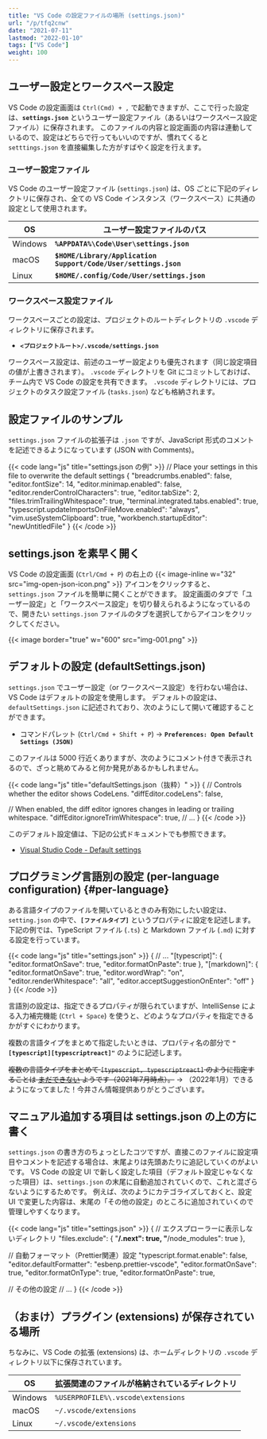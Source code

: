 ```yaml
---
title: "VS Code の設定ファイルの場所 (settings.json)"
url: "/p/tfq2cnw"
date: "2021-07-11"
lastmod: "2022-01-10"
tags: ["VS Code"]
weight: 100
---
```


ユーザー設定とワークスペース設定
----

VS Code の設定画面は `Ctrl(Cmd) + ,` で起動できますが、ここで行った設定は、__`settings.json`__ というユーザー設定ファイル（あるいはワークスペース設定ファイル）に保存されます。
このファイルの内容と設定画面の内容は連動しているので、設定はどちらで行ってもいいのですが、慣れてくると `setttings.json` を直接編集した方がすばやく設定を行えます。

### ユーザー設定ファイル

VS Code のユーザー設定ファイル (`settings.json`) は、OS ごとに下記のディレクトリに保存され、全ての VS Code インスタンス（ワークスペース）に共通の設定として使用されます。

| OS | ユーザー設定ファイルのパス |
| ---- | ---- |
| Windows | __`%APPDATA%\Code\User\settings.json`__ |
| macOS | __`$HOME/Library/Application Support/Code/User/settings.json`__ |
| Linux | __`$HOME/.config/Code/User/settings.json`__ |

### ワークスペース設定ファイル

ワークスペースごとの設定は、プロジェクトのルートディレクトリの `.vscode` ディレクトリに保存されます。

- __`<プロジェクトルート>/.vscode/settings.json`__

ワークスペース設定は、前述のユーザー設定よりも優先されます（同じ設定項目の値が上書きされます）。
`.vscode` ディレクトリを Git にコミットしておけば、チーム内で VS Code の設定を共有できます。
`.vscode` ディレクトリには、プロジェクトのタスク設定ファイル (`tasks.json`) なども格納されます。


設定ファイルのサンプル
----

`settings.json` ファイルの拡張子は `.json` ですが、JavaScript 形式のコメントを記述できるようになっています (JSON with Comments)。

{{< code lang="js" title="settings.json の例" >}}
// Place your settings in this file to overwrite the default settings
{
  "breadcrumbs.enabled": false,
  "editor.fontSize": 14,
  "editor.minimap.enabled": false,
  "editor.renderControlCharacters": true,
  "editor.tabSize": 2,
  "files.trimTrailingWhitespace": true,
  "terminal.integrated.tabs.enabled": true,
  "typescript.updateImportsOnFileMove.enabled": "always",
  "vim.useSystemClipboard": true,
  "workbench.startupEditor": "newUntitledFile"
}
{{< /code >}}


settings.json を素早く開く
----

VS Code の設定画面 (`Ctrl/Cmd + P`) の右上の {{< image-inline w="32" src="img-open-json-icon.png" >}} アイコンをクリックすると、`settings.json` ファイルを簡単に開くことができます。
設定画面のタブで「ユーザー設定」と「ワークスペース設定」を切り替えられるようになっているので、開きたい `settings.json` ファイルのタブを選択してからアイコンをクリックしてください。

{{< image border="true" w="600" src="img-001.png" >}}


デフォルトの設定 (defaultSettings.json)
----

`settings.json` でユーザー設定（or ワークスペース設定）を行わない場合は、VS Code はデフォルトの設定を使用します。
デフォルトの設定は、`defaultSettings.json` に記述されており、次のようにして開いて確認することができます。

- コマンドパレット (`Ctrl/Cmd + Shift + P`) → __`Preferences: Open Default Settings (JSON)`__

このファイルは 5000 行近くありますが、次のようにコメント付きで表示されるので、ざっと眺めてみると何か発見があるかもしれません。

{{< code lang="js" title="defaultSettings.json（抜粋）" >}}
{
  // Controls whether the editor shows CodeLens.
  "diffEditor.codeLens": false,

  // When enabled, the diff editor ignores changes in leading or trailing whitespace.
  "diffEditor.ignoreTrimWhitespace": true,
  // ...
}
{{< /code >}}

このデフォルト設定値は、下記の公式ドキュメントでも参照できます。

- [Visual Studio Code - Default settings](https://code.visualstudio.com/docs/getstarted/settings#_default-settings)


プログラミング言語別の設定 (per-language configuration) {#per-language}
----

ある言語タイプのファイルを開いているときのみ有効にしたい設定は、`setting.json` の中で、__`[ファイルタイプ]`__ というプロパティに設定を記述します。
下記の例では、TypeScript ファイル (`.ts`) と Markdown ファイル (`.md`) に対する設定を行っています。

{{< code lang="js" title="settings.json" >}}
{
  // ...
  "[typescript]": {
    "editor.formatOnSave": true,
    "editor.formatOnPaste": true
  },
  "[markdown]": {
    "editor.formatOnSave": true,
    "editor.wordWrap": "on",
    "editor.renderWhitespace": "all",
    "editor.acceptSuggestionOnEnter": "off"
  }
}
{{< /code >}}

言語別の設定は、指定できるプロパティが限られていますが、IntelliSense による入力補完機能 (`Ctrl + Space`) を使うと、どのようなプロパティを指定できるかがすぐにわかります。

複数の言語タイプをまとめて指定したいときは、プロパティ名の部分で __`"[typescript][typescriptreact]"`__ のように記述します。

<s>複数の言語タイプをまとめて `[typescript, typescriptreact]` のように指定することは [まだできない](https://github.com/microsoft/vscode/issues/51935) ようです（2021年7月時点）。</s>
→ （2022年1月）できるようになってました！今井さん情報提供ありがとうございます。


マニュアル追加する項目は settings.json の上の方に書く
----

`settings.json` の書き方のちょっとしたコツですが、直接このファイルに設定項目やコメントを記述する場合は、末尾よりは先頭あたりに追記していくのがよいです。
VS Code の設定 UI で新しく設定した項目（デフォルト設定じゃなくなった項目）は、`settings.json` の末尾に自動追加されていくので、これと混ざらないようにするためです。
例えば、次のようにカテゴライズしておくと、設定 UI で変更した内容は、末尾の「その他の設定」のところに追加されていくので管理しやすくなります。

{{< code lang="js" title="settings.json" >}}
{
  // エクスプローラーに表示しないディレクトリ
  "files.exclude": {
    "**/.next": true,
    "**/node_modules": true
  },

  // 自動フォーマット（Prettier関連）設定
  "typescript.format.enable": false,
  "editor.defaultFormatter": "esbenp.prettier-vscode",
  "editor.formatOnSave": true,
  "editor.formatOnType": true,
  "editor.formatOnPaste": true,

  // その他の設定
  // ...
}
{{< /code >}}


（おまけ）プラグイン (extensions) が保存されている場所
----

ちなみに、VS Code の拡張 (extensions) は、ホームディレクトリの `.vscode` ディレクトリ以下に保存されています。

| OS | 拡張関連のファイルが格納されているディレクトリ |
| ---- | ---- |
| Windows | `%USERPROFILE%\.vscode\extensions` |
| macOS | `~/.vscode/extensions` |
| Linux | `~/.vscode/extensions` |

